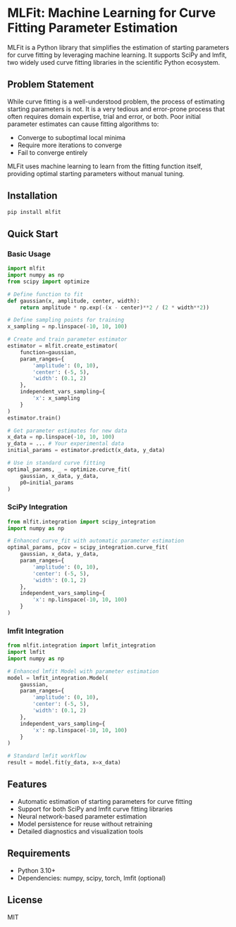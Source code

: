 # MLFit: Machine Learning for Curve Fitting Parameter Estimation

MLFit is a Python library that simplifies the estimation of starting parameters for curve fitting by leveraging machine learning. It supports SciPy and lmfit, two widely used curve fitting libraries in the scientific Python ecosystem.

## Problem Statement

While curve fitting is a well-understood problem, the process of estimating starting parameters is not. It is a very tedious and error-prone process that often requires domain expertise, trial and error, or both. Poor initial parameter estimates can cause fitting algorithms to:
- Converge to suboptimal local minima
- Require more iterations to converge
- Fail to converge entirely

MLFit uses machine learning to learn from the fitting function itself, providing optimal starting parameters without manual tuning.

## Installation

```bash
pip install mlfit
```

## Quick Start

### Basic Usage

```python
import mlfit
import numpy as np
from scipy import optimize

# Define function to fit
def gaussian(x, amplitude, center, width):
    return amplitude * np.exp(-(x - center)**2 / (2 * width**2))

# Define sampling points for training
x_sampling = np.linspace(-10, 10, 100)

# Create and train parameter estimator
estimator = mlfit.create_estimator(
    function=gaussian,
    param_ranges={
        'amplitude': (0, 10),
        'center': (-5, 5),
        'width': (0.1, 2)
    },
    independent_vars_sampling={
        'x': x_sampling
    }
)
estimator.train()

# Get parameter estimates for new data
x_data = np.linspace(-10, 10, 100)
y_data = ... # Your experimental data
initial_params = estimator.predict(x_data, y_data)

# Use in standard curve fitting
optimal_params, _ = optimize.curve_fit(
    gaussian, x_data, y_data,
    p0=initial_params
)
```

### SciPy Integration

```python
from mlfit.integration import scipy_integration
import numpy as np

# Enhanced curve_fit with automatic parameter estimation
optimal_params, pcov = scipy_integration.curve_fit(
    gaussian, x_data, y_data,
    param_ranges={
        'amplitude': (0, 10),
        'center': (-5, 5),
        'width': (0.1, 2)
    },
    independent_vars_sampling={
        'x': np.linspace(-10, 10, 100)
    }
)
```

### lmfit Integration

```python
from mlfit.integration import lmfit_integration
import lmfit
import numpy as np

# Enhanced lmfit Model with parameter estimation
model = lmfit_integration.Model(
    gaussian,
    param_ranges={
        'amplitude': (0, 10),
        'center': (-5, 5),
        'width': (0.1, 2)
    },
    independent_vars_sampling={
        'x': np.linspace(-10, 10, 100)
    }
)

# Standard lmfit workflow
result = model.fit(y_data, x=x_data)
```

## Features

- Automatic estimation of starting parameters for curve fitting
- Support for both SciPy and lmfit curve fitting libraries
- Neural network-based parameter estimation
- Model persistence for reuse without retraining
- Detailed diagnostics and visualization tools

## Requirements

- Python 3.10+
- Dependencies: numpy, scipy, torch, lmfit (optional)

## License

MIT
